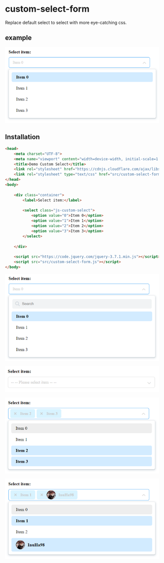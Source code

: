 # custom-select-form

Replace default select to select with more eye-catching css.

## example

![alt](https://raw.githubusercontent.com/InuHa98/custom-select-form/main/demo/1.png)

## Installation

```html
<head>
    <meta charset="UTF-8">
    <meta name="viewport" content="width=device-width, initial-scale=1.0">
    <title>Demo Custom Select</title>
    <link rel="stylesheet" href="https://cdnjs.cloudflare.com/ajax/libs/font-awesome/6.5.2/css/all.min.css" />
    <link rel="stylesheet" type="text/css" href="src/custom-select-form.css">
</head>
<body>

    <div class="container">
        <label>Select item:</label>

        <select class="js-custom-select">
            <option value="0">Item 0</option>
            <option value="1">Item 1</option>
            <option value="2">Item 2</option>
            <option value="3">Item 3</option>
        </select>

    </div>
    
    <script src="https://code.jquery.com/jquery-3.7.1.min.js"></script>
    <script src="src/custom-select-form.js"></script>
</body>
```


![alt](https://raw.githubusercontent.com/InuHa98/custom-select-form/main/demo/2.png)

![alt](https://raw.githubusercontent.com/InuHa98/custom-select-form/main/demo/3.png)

![alt](https://raw.githubusercontent.com/InuHa98/custom-select-form/main/demo/4.png)

![alt](https://raw.githubusercontent.com/InuHa98/custom-select-form/main/demo/5.png)
